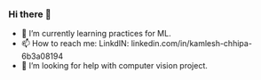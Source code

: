 ### Hi there 👋
- 🌱 I’m currently learning practices for ML.
- 📫 How to reach me: LinkdIN: linkedin.com/in/kamlesh-chhipa-6b3a08194
- 🤔 I’m looking for help with computer vision project.
<!--
**Kamlesh480/Kamlesh480** is a ✨ _special_ ✨ repository because its `README.md` (this file) appears on your GitHub profile.

Here are some ideas to get you started:

- 🔭 I’m currently working on ...
- 🌱 I’m currently learning ...
- 👯 I’m looking to collaborate on ...
- 🤔 I’m looking for help with ...
- 💬 Ask me about ...
- 📫 How to reach me: ...
- 😄 Pronouns: ...
- ⚡ Fun fact: ...
-->
